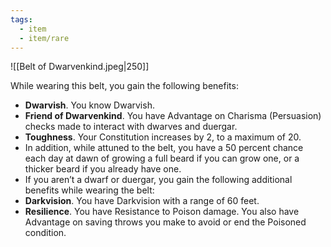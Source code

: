 ```yaml
---
tags:
  - item
  - item/rare
---
```

![[Belt of Dwarvenkind.jpeg|250]]

While wearing this belt, you gain the following benefits:

- **Dwarvish**. You know Dwarvish.
- **Friend of Dwarvenkind**. You have Advantage on Charisma (Persuasion) checks made to interact with dwarves and duergar.
- **Toughness**. Your Constitution increases by 2, to a maximum of 20.
- In addition, while attuned to the belt, you have a 50 percent chance each day at dawn of growing a full beard if you can grow one, or a thicker beard if you already have one.
- If you aren’t a dwarf or duergar, you gain the following additional benefits while wearing the belt:
- **Darkvision**. You have Darkvision with a range of 60 feet.
- **Resilience**. You have Resistance to Poison damage. You also have Advantage on saving throws you make to avoid or end the Poisoned condition.